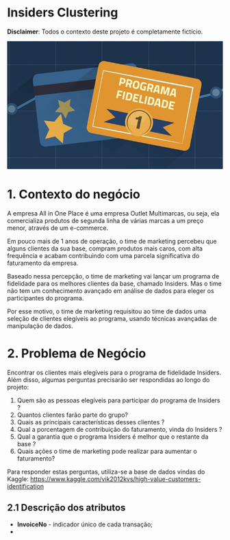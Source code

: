 # Insiders Clustering

**Disclaimer**: Todos o contexto deste projeto é completamente fictício.

![alt text](https://github.com/CaioMendes92/customer_segmentation/blob/main/images/programa-de-fidelidade-capa.jpg)

# 1. Contexto do negócio
A empresa All in One Place é uma empresa Outlet Multimarcas, ou seja, ela comercializa produtos de segunda linha de várias marcas a um preço menor, através de um e-commerce.

Em pouco mais de 1 anos de operação, o time de marketing percebeu que alguns clientes da sua base, compram produtos mais caros, com alta frequência e acabam contribuindo com uma parcela significativa do faturamento da empresa.

Baseado nessa percepção, o time de marketing vai lançar um programa de fidelidade para os melhores clientes da base, chamado Insiders. Mas o time não tem um conhecimento avançado em análise de dados para eleger os participantes do programa.

Por esse motivo, o time de marketing requisitou ao time de dados uma seleção de clientes elegíveis ao programa, usando técnicas avançadas de manipulação de dados.

# 2. Problema de Negócio
Encontrar os clientes mais elegíveis para o programa de fidelidade Insiders. Além disso, algumas perguntas precisarão ser respondidas ao longo do projeto:
1. Quem são as pessoas elegíveis para participar do programa de Insiders ?
2. Quantos clientes farão parte do grupo?
3. Quais as principais características desses clientes ?
4. Qual a porcentagem de contribuição do faturamento, vinda do Insiders ?
5. Qual a garantia que o programa Insiders é melhor que o restante da base ?
6. Quais ações o time de marketing pode realizar para aumentar o faturamento?

Para responder estas perguntas, utiliza-se a base de dados vindas do Kaggle: https://www.kaggle.com/vik2012kvs/high-value-customers-identification

## 2.1 Descrição dos atributos
* **InvoiceNo** - indicador único de cada transação;
* 
